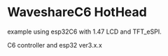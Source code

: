 # WaveshareC6 HotHead 

example using esp32C6 with 1.47 LCD and TFT_eSPI.

C6 controller and esp32 ver3.x.x
